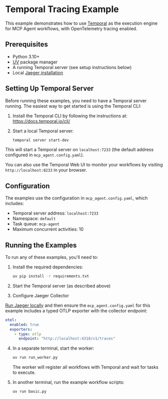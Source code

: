 # Temporal Tracing Example

This example demonstrates how to use [Temporal](https://temporal.io/) as the execution engine for MCP Agent workflows, with OpenTelemetry tracing enabled.

## Prerequisites

- Python 3.10+
- [UV](https://github.com/astral-sh/uv) package manager
- A running Temporal server (see setup instructions below)
- Local [Jaeger installation](https://www.jaegertracing.io/docs/2.5/getting-started/)

## Setting Up Temporal Server

Before running these examples, you need to have a Temporal server running. The easiest way to get started is using the Temporal CLI:

1. Install the Temporal CLI by following the instructions at: https://docs.temporal.io/cli/

2. Start a local Temporal server:
   ```bash
   temporal server start-dev
   ```

This will start a Temporal server on `localhost:7233` (the default address configured in `mcp_agent.config.yaml`).

You can also use the Temporal Web UI to monitor your workflows by visiting `http://localhost:8233` in your browser.

## Configuration

The examples use the configuration in `mcp_agent.config.yaml`, which includes:

- Temporal server address: `localhost:7233`
- Namespace: `default`
- Task queue: `mcp-agent`
- Maximum concurrent activities: 10

## Running the Examples

To run any of these examples, you'll need to:

1. Install the required dependencies:

   ```bash
   uv pip install -r requirements.txt
   ```

2. Start the Temporal server (as described above)

3. Configure Jaeger Collector

[Run Jaeger locally](https://www.jaegertracing.io/docs/2.5/getting-started/) and then ensure the `mcp_agent.config.yaml` for this example includes a typed OTLP exporter with the collector endpoint:

```yaml
otel:
  enabled: true
  exporters:
    - type: otlp
      endpoint: "http://localhost:4318/v1/traces"
```

4. In a separate terminal, start the worker:

   ```bash
   uv run run_worker.py
   ```

   The worker will register all workflows with Temporal and wait for tasks to execute.

5. In another terminal, run the example workflow scripts:
   ```bash
   uv run basic.py
   ```
